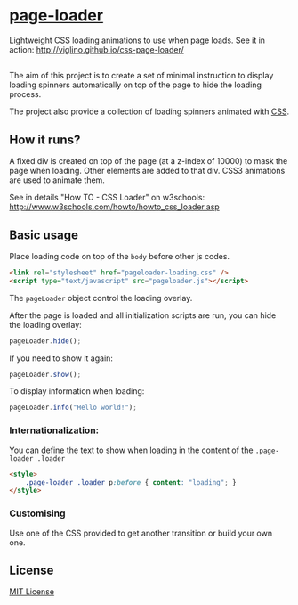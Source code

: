 # [page-loader](https://github.com/Viglino/css-page-loader)

Lightweight CSS loading animations to use when page loads. 
See it in action: http://viglino.github.io/css-page-loader/

## 

The aim of this project is to create a set of minimal instruction to display loading spinners automatically on top of the page to hide the loading process.

The project also provide a collection of loading spinners animated with [CSS](https://www.scaler.com/topics/css/).

## How it runs?

A fixed div is created on top of the page (at a z-index of 10000) to mask the page when loading. Other elements are added to that div. CSS3 animations are used to animate them. 

See in details "How TO - CSS Loader" on w3schools: http://www.w3schools.com/howto/howto_css_loader.asp


## Basic usage

Place loading code on top of the `body` before other js codes.
```html
<link rel="stylesheet" href="pageloader-loading.css" />
<script type="text/javascript" src="pageloader.js"></script>
```

The `pageLoader` object control the loading overlay. 

After the page is loaded and all initialization scripts are run, you can hide the loading overlay:
```javascript
pageLoader.hide();
```

If you need to show it again:
```javascript
pageLoader.show();
```

To display information when loading:
```javascript
pageLoader.info("Hello world!");
```

### Internationalization: 

You can define the text to show when loading in the content of the `.page-loader .loader` 
```html
<style>
	.page-loader .loader p:before { content: "loading";	}
</style>
```

### Customising

Use one of the CSS provided to get another transition or build your own one.


## License

[MIT License](https://github.com/Viglino/css-page-loader/blob/master/LICENSE)
